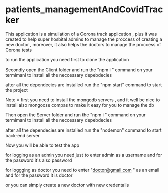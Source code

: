 # patients_managementAndCovidTracker

This application is a simuilation of a Corona track application , plus it was created to help super hosbital admins to manage the proccess of creating a new doctor , moreover, it also helps the doctors to manage the proccess of Corona tests


to run the application you need first to clone the application 



Secondly open the Client folder and run the "npm i " command on your termimanl to install all the neccessary depebdecies


after all the dependecies are installed run the "npm start" command to start the project


Note =  first you need to install the mongodb servers , and it well be nice to install also mongoose compas to make it easy for you to manage the db 



Then open the Server folder and run the "npm i " command  on your termimanl to install all the neccessary depebdecies


after all the dependecies are installed run the "nodemon" command to start back-end server


Now you will be able to test the app 



for logging as an admin you need just to enter admin as a username and for the password it's also password


for loggging as doctor you need to enter "doctor@gmail.com " as an email and for the password it is doctor 


or you can simply create a new doctor with new credentails
